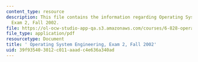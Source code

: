 ```yaml
---
content_type: resource
description: This file contains the information regarding Operating System Engineering,
  Exam 2, Fall 2002.
file: https://ol-ocw-studio-app-qa.s3.amazonaws.com/courses/6-828-operating-system-engineering-fall-2012/39f935403012c011aaadc4e636a340ad_MIT6_828F12_q02_2_sol.pdf
file_type: application/pdf
resourcetype: Document
title: ' Operating System Engineering, Exam 2, Fall 2002'
uid: 39f93540-3012-c011-aaad-c4e636a340ad
---
```


